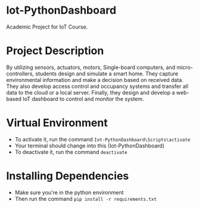 # Iot-PythonDashboard
Academic Project for IoT Course.

# Project Description
By utilizing sensors, actuators, motors, Single-board computers, and micro-controllers, students
design and simulate a smart home. They capture environmental information and make a decision
based on received data. They also develop access control and occupancy systems and transfer all
data to the cloud or a local server. Finally, they design and develop a web-based IoT dashboard to
control and monitor the system. 

# Virtual Environment
- To activate it, run the command `Iot-PythonDashboard\Scripts\activate`
- Your terminal should change into this (Iot-PythonDashboard)
- To deactivate it, run the command `deactivate`

# Installing Dependencies
- Make sure you're in the python environment
- Then run the command `pip install -r requirements.txt`
